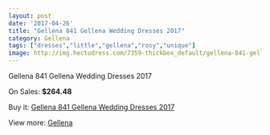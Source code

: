 ```yaml
---
layout: post
date: '2017-04-26'
title: "Gellena 841 Gellena Wedding Dresses 2017"
category: Gellena
tags: ["dresses","little","gellena","rosy","unique"]
image: http://img.hectodress.com/7359-thickbox_default/gellena-841-gellena-wedding-dresses-2013.jpg
---
```

Gellena 841 Gellena Wedding Dresses 2017

On Sales: **$264.48**
<a href="https://www.hectodress.com/gellena/3644-gellena-841-gellena-wedding-dresses-2013.html"><amp-img layout="responsive" width="600" height="600" src="//img.hectodress.com/7359-thickbox_default/gellena-841-gellena-wedding-dresses-2013.jpg" alt="Gellena 841 Gellena Wedding Dresses 2017 0" /></a>
<a href="https://www.hectodress.com/gellena/3644-gellena-841-gellena-wedding-dresses-2013.html"><amp-img layout="responsive" width="600" height="600" src="//img.hectodress.com/7362-thickbox_default/gellena-841-gellena-wedding-dresses-2013.jpg" alt="Gellena 841 Gellena Wedding Dresses 2017 1" /></a>
<a href="https://www.hectodress.com/gellena/3644-gellena-841-gellena-wedding-dresses-2013.html"><amp-img layout="responsive" width="600" height="600" src="//img.hectodress.com/7361-thickbox_default/gellena-841-gellena-wedding-dresses-2013.jpg" alt="Gellena 841 Gellena Wedding Dresses 2017 2" /></a>
<a href="https://www.hectodress.com/gellena/3644-gellena-841-gellena-wedding-dresses-2013.html"><amp-img layout="responsive" width="600" height="600" src="//img.hectodress.com/7360-thickbox_default/gellena-841-gellena-wedding-dresses-2013.jpg" alt="Gellena 841 Gellena Wedding Dresses 2017 3" /></a>

Buy it: [Gellena 841 Gellena Wedding Dresses 2017](https://www.hectodress.com/gellena/3644-gellena-841-gellena-wedding-dresses-2013.html "Gellena 841 Gellena Wedding Dresses 2017")

View more: [Gellena](https://www.hectodress.com/63-gellena "Gellena")